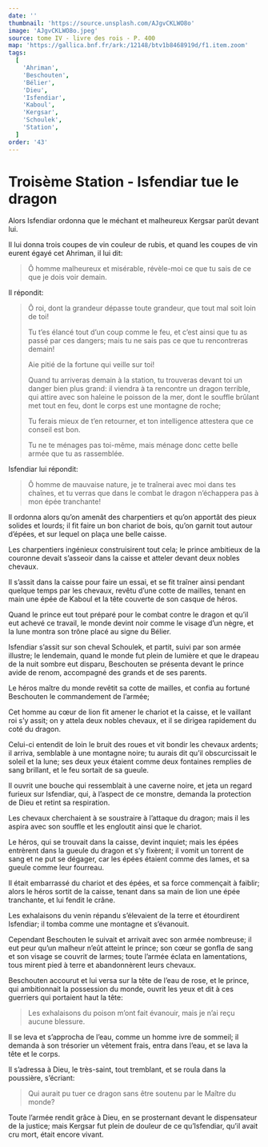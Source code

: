 ```yaml
---
date: ''
thumbnail: 'https://source.unsplash.com/AJgvCKLWO8o'
image: 'AJgvCKLWO8o.jpeg'
source: tome IV - livre des rois - P. 400
map: 'https://gallica.bnf.fr/ark:/12148/btv1b8468919d/f1.item.zoom'
tags:
  [
    'Ahriman',
    'Beschouten',
    'Bélier',
    'Dieu',
    'Isfendiar',
    'Kaboul',
    'Kergsar',
    'Schoulek',
    'Station',
  ]
order: '43'
---
```


# Troisème Station - Isfendiar tue le dragon

Alors Isfendiar ordonna que le méchant et malheureux Kergsar parût devant lui.

Il lui donna trois coupes de vin couleur de rubis, et quand les coupes de vin eurent égayé cet Ahriman, il lui dit:

> Ô homme malheureux et misérable, révèle-moi ce que tu sais de ce que je dois voir demain.

Il répondit:

> Ô roi, dont la grandeur dépasse toute grandeur, que tout mal soit loin de toi!
>
> Tu t’es élancé tout d’un coup comme le feu, et c’est ainsi que tu as passé par ces dangers; mais tu ne sais pas ce que tu rencontreras demain!
>
> Aie pitié de la fortune qui veille sur toi!
>
> Quand tu arriveras demain à la station, tu trouveras devant toi un danger bien plus grand: il viendra à ta rencontre un dragon terrible, qui attire avec son haleine le poisson de la mer, dont le souffle brûlant met tout en feu, dont le corps est une montagne de roche;
>
> Tu ferais mieux de t’en retourner, et ton intelligence attestera que ce conseil est bon.
>
> Tu ne te ménages pas toi-même, mais ménage donc cette belle armée que tu as rassemblée.

Isfendiar lui répondit:

> Ô homme de mauvaise nature, je te traînerai avec moi dans tes chaînes, et tu verras que dans le combat le dragon n’échappera pas à mon épée tranchante!

Il ordonna alors qu’on amenât des charpentiers et qu’on apportât des pieux solides et lourds; il fit faire un bon chariot de bois, qu’on garnit tout autour d’épées, et sur lequel on plaça une belle caisse.

Les charpentiers ingénieux construisirent tout cela; le prince ambitieux de la couronne devait s’asseoir dans la caisse et atteler devant deux nobles chevaux.

Il s’assit dans la caisse pour faire un essai, et se fit traîner ainsi pendant quelque temps par les chevaux, revêtu d’une cotte de mailles, tenant en main une épée de Kaboul et la tête couverte de son casque de héros.

Quand le prince eut tout préparé pour le combat contre le dragon et qu’il eut achevé ce travail, le monde devint noir comme le visage d’un nègre, et la lune montra son trône placé au signe du Bélier.

Isfendiar s’assit sur son cheval Schoulek, et partit, suivi par son armée illustre; le lendemain, quand le monde fut plein de lumière et que le drapeau de la nuit sombre eut disparu, Beschouten se présenta devant le prince avide de renom, accompagné des grands et de ses parents.

Le héros maître du monde revêtit sa cotte de mailles, et confia au fortuné Beschouten le commandement de l’armée;

Cet homme au cœur de lion fit amener le chariot et la caisse, et le vaillant roi s’y assit; on y attela deux nobles chevaux, et il se dirigea rapidement du coté du dragon.

Celui-ci entendit de loin le bruit des roues et vit bondir les chevaux ardents; il arriva, semblable à une montagne noire; tu aurais dit qu’il obscurcissait le soleil et la lune; ses deux yeux étaient comme deux fontaines remplies de sang brillant, et le feu sortait de sa gueule.

Il ouvrit une bouche qui ressemblait à une caverne noire, et jeta un regard furieux sur Isfendiar, qui, à l’aspect de ce monstre, demanda la protection de Dieu et retint sa respiration.

Les chevaux cherchaient à se soustraire à l’attaque du dragon; mais il les aspira avec son souffle et les engloutit ainsi que le chariot.

Le héros, qui se trouvait dans la caisse, devint inquiet; mais les épées entrèrent dans la gueule du dragon et s’y fixèrent; il vomit un torrent de sang et ne put se dégager, car les épées étaient comme des lames, et sa gueule comme leur fourreau.

Il était embarrassé du chariot et des épées, et sa force commençait à faiblir; alors le héros sortit de la caisse, tenant dans sa main de lion une épée tranchante, et lui fendit le crâne.

Les exhalaisons du venin répandu s’élevaient de la terre et étourdirent Isfendiar; il tomba comme une montagne et s’évanouit.

Cependant Beschouten le suivait et arrivait avec son armée nombreuse; il eut peur qu’un malheur n’eût atteint le prince; son cœur se gonfla de sang et son visage se couvrit de larmes; toute l’armée éclata en lamentations, tous mirent pied à terre et abandonnèrent leurs chevaux.

Beschouten accourut et lui versa sur la tête de l’eau de rose, et le prince, qui ambitionnait la possession du monde, ouvrit les yeux et dit à ces guerriers qui portaient haut la tête:

> Les exhalaisons du poison m’ont fait évanouir, mais je n’ai reçu aucune blessure.

Il se leva et s’approcha de l’eau, comme un homme ivre de sommeil; il demanda à son trésorier un vêtement frais, entra dans l’eau, et se lava la tête et le corps.

Il s’adressa à Dieu, le très-saint, tout tremblant, et se roula dans la poussière, s’écriant:

> Qui aurait pu tuer ce dragon sans être soutenu par le Maître du monde?

Toute l’armée rendit grâce à Dieu, en se prosternant devant le dispensateur de la justice; mais Kergsar fut plein de douleur de ce qu’Isfendiar, qu’il avait cru mort, était encore vivant.
